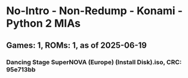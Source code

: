 # No-Intro - Non-Redump - Konami - Python 2 MIAs
## Games: 1, ROMs: 1, as of 2025-06-19

### Dancing Stage SuperNOVA (Europe) (Install Disk).iso, CRC: 95e713bb
